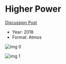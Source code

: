 # Higher Power

[Discussion Post](https://www.avsforum.com/threads/bass-eq-for-filtered-movies.2995212/post-57109010)

* Year: 2018
* Format: Atmos

![img 0](https://i.imgur.com/dKtYztI.jpg)

![img 1](https://i.imgur.com/K6JR5ao.jpg)

